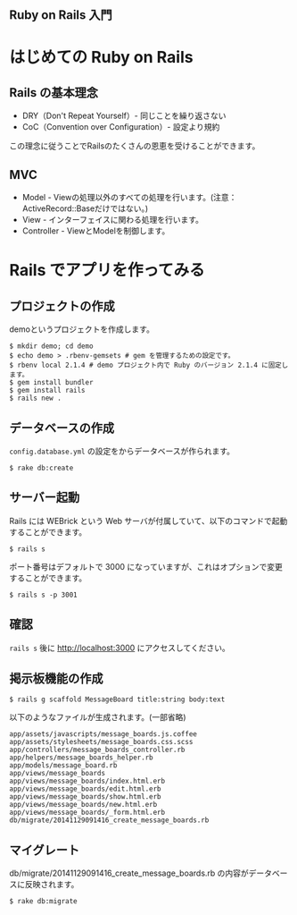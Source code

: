 Ruby on Rails 入門
------------------------------------

# はじめての Ruby on Rails


## Rails の基本理念

* DRY（Don't Repeat Yourself）- 同じことを繰り返さない
* CoC（Convention over Configuration）- 設定より規約

この理念に従うことでRailsのたくさんの恩恵を受けることができます。

## MVC

* Model - Viewの処理以外のすべての処理を行います。(注意：ActiveRecord::Baseだけではない。)
* View - インターフェイスに関わる処理を行います。
* Controller - ViewとModelを制御します。





<a name="#section-2"></a>
# Rails でアプリを作ってみる


## プロジェクトの作成

demoというプロジェクトを作成します。

```
$ mkdir demo; cd demo
$ echo demo > .rbenv-gemsets # gem を管理するための設定です。
$ rbenv local 2.1.4 # demo プロジェクト内で Ruby のバージョン 2.1.4 に固定します。
$ gem install bundler
$ gem install rails
$ rails new .
```

## データベースの作成

``` config.database.yml ``` の設定をからデータベースが作られます。

```
$ rake db:create
```

## サーバー起動

Rails には WEBrick という Web サーバが付属していて、以下のコマンドで起動することができます。

```
$ rails s
```

ポート番号はデフォルトで 3000 になっていますが、これはオプションで変更することができます。

```
$ rails s -p 3001
```

## 確認

```rails s``` 後に [http://localhost:3000](http://localhost:3000) にアクセスしてください。

## 掲示板機能の作成

```
$ rails g scaffold MessageBoard title:string body:text
```

以下のようなファイルが生成されます。(一部省略)

```
app/assets/javascripts/message_boards.js.coffee
app/assets/stylesheets/message_boards.css.scss
app/controllers/message_boards_controller.rb
app/helpers/message_boards_helper.rb
app/models/message_board.rb
app/views/message_boards
app/views/message_boards/index.html.erb
app/views/message_boards/edit.html.erb
app/views/message_boards/show.html.erb
app/views/message_boards/new.html.erb
app/views/message_boards/_form.html.erb
db/migrate/20141129091416_create_message_boards.rb
```

## マイグレート

db/migrate/20141129091416_create_message_boards.rb の内容がデータベースに反映されます。

```
$ rake db:migrate
```
